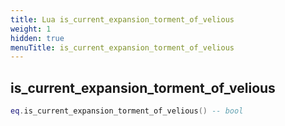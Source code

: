 ```yaml
---
title: Lua is_current_expansion_torment_of_velious
weight: 1
hidden: true
menuTitle: is_current_expansion_torment_of_velious
---
```

## is_current_expansion_torment_of_velious
```lua
eq.is_current_expansion_torment_of_velious() -- bool
```